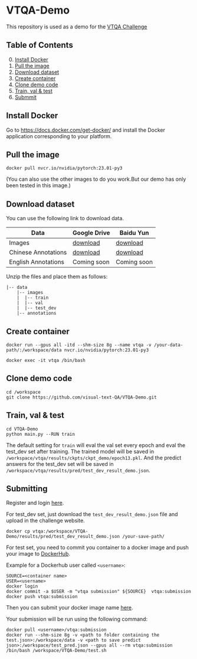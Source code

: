 # VTQA-Demo

This repository is used as a demo for the [VTQA Challenge](https://visual-text-qa.github.io/)

<!-- For more details about the method, please refer to the [paper](https://arxiv.org/abs/***) -->

## Table of Contents

0. [Install Docker](#Prerequisites)
0. [Pull the image](#Training)
0. [Download dataset](#Validation-and-Testing)
0. [Create container](#Pretrained-models)
0. [Clone demo code](#Pretrained-models)
0. [Train, val & test](#citation)
0. [Submmit](#citation)

## Install Docker

Go to <https://docs.docker.com/get-docker/> and install the Docker application corresponding to your platform.

## Pull the image

```
docker pull nvcr.io/nvidia/pytorch:23.01-py3
```

(You can also use the other images to do you work.But our demo has only been tested in this image.)

## Download dataset

You can use the following link to download data.

| Data                | Google Drive                                                                                   | Baidu Yun                                                            |
| ------------------- | ---------------------------------------------------------------------------------------------- | -------------------------------------------------------------------- |
| Images              | [download](https://drive.google.com/file/d/1-Hop5LM7jiXsivpub8xB79aUdJaLf6Rw/view?usp=sharing) | [download](https://pan.baidu.com/s/1mIHGO18Jhjyb2XHHsIGBeA?pwd=4dce) |
| Chinese Annotations | [download](https://drive.google.com/file/d/1-Cd2qFA_WJMHFw490TvCa9G6F_aXl8m9/view?usp=sharing) | [download](https://pan.baidu.com/s/1mIHGO18Jhjyb2XHHsIGBeA?pwd=4dce) |
| English Annotations | Coming soon                                                                                    | Coming soon                                                          |


Unzip the files and place them as follows:

```angular2html
|-- data
    |-- images
    |  |-- train
	|  |-- val
	|  |-- test_dev
    |-- annotations
```

## Create container

```
docker run --gpus all -itd --shm-size 8g --name vtqa -v /your-data-path/:/workspace/data nvcr.io/nvidia/pytorch:23.01-py3
```

```
docker exec -it vtqa /bin/bash
```

## Clone demo code

```
cd /workspace
git clone https://github.com/visual-text-QA/VTQA-Demo.git
```

## Train, val & test

```
cd VTQA-Demo
python main.py --RUN train
```

The default setting for `train` will eval the val set every epoch and eval the test_dev set after training. The trained model will be saved in `/workspace/vtqa/results/ckpts/ckpt_demo/epoch13.pkl`. And the predict answers for the test_dev set will be saved in `/workspace/vtqa/results/pred/test_dev_result_demo.json`.

## Submitting

Register and login [here](http://81.70.95.220:20035/).

For test_dev set, just download the `test_dev_result_demo.json` file and upload in the challenge website.

```
docker cp vtqa:/workspace/VTQA-Demo/results/pred/test_dev_result_demo.json /your-save-path/
```

For test set, you need to commit you container to a docker image and push your image to [DockerHub](https://hub.docker.com/).

Example for a Dockerhub user called `<username>`:
```
SOURCE=<container name>
USER=<username>
docker login
docker commit -a $USER -m "vtqa submission" ${SOURCE}  vtqa:submission
docker push vtqa:submission
```

Then you can submit your docker image name [here](http://81.70.95.220:20035/).

Your submission will be run using the following command: 

```
docker pull <username>/vtqa:submission
docker run --shm-size 8g -v <path to folder containing the test.json>:/workspace/data -v <path to save predict json>:/workspace/test_pred.json --gpus all --rm vtqa:submission /bin/bash /workspace/VTQA-Demo/test.sh
```
<!-- 
## Citation

If this repository is helpful for your research, we'd really appreciate it if you could cite the following paper:

```

``` -->
